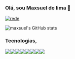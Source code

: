 ### Olá, sou Maxsuel de lima 👋

[![rede](https://img.shields.io/badge/LinkedIn-0077B5?style=for-the-badge&logo=linkedin&logoColor=white)](https://www.linkedin.com/in/maxsuel-lima-barbosa-932b23268/)


![maxsuel's GitHub stats](https://github-readme-stats.vercel.app/api?username=Maxsuel25&show_icons=true&theme=cobalt)

### Tecnologias,

<div style="display:flex;">
<br>
  <img src="https://img.shields.io/badge/HTML5-E34F26?style=for-the-badge&logo=html5&logoColor=white">

  <img src="https://img.shields.io/badge/CSS-239120?&style=for-the-badge&logo=css3&logoColor=white">

  <img src="https://img.shields.io/badge/JavaScript-F7DF1E?style=for-the-badge&logo=JavaScript&logoColor=white">

  <img src="https://img.shields.io/badge/React-20232A?style=for-the-badge&logo=react&logoColor=61DAFB">
  
  <img src="https://img.shields.io/badge/TypeScript-007ACC?style=for-the-badge&logo=typescript&logoColor=white">
  
  <img src="https://img.shields.io/badge/Node.js-43853D?style=for-the-badge&logo=node.js&logoColor=white">

  <img src="https://img.shields.io/badge/PostgreSQL-316192?style=for-the-badge&logo=postgresql&logoColor=white">

  <img src="https://img.shields.io/badge/Sass-CC6699?style=for-the-badge&logo=sass&logoColor=white">

</div>
